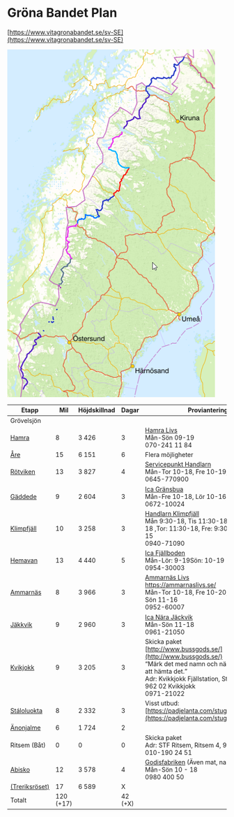# Gröna Bandet Plan

[https://www.vitagronabandet.se/sv-SE](https://www.vitagronabandet.se/sv-SE)

![Overview](./overview.png)

| Etapp                                                        | Mil       | Höjdskillnad | Dagar   | Proviantering                                                | Kml                                              | Gpx                                              |
| ------------------------------------------------------------ | --------- | ------------ | ------- | ------------------------------------------------------------ | ------------------------------------------------ | ------------------------------------------------ |
| Grövelsjön                                                   |           |              |         |                                                              |                                                  |                                                  |
| [Hamra](https://www.gaiagps.com/map/?loc=8.7/12.0413/62.3384&pubLink=wFQMgLunSAAnA75nwHCRLRhJ&trackId=566247c5-e825-4c16-a37d-b71c3cdf6c65) | 8         | 3 426        | 3       | [Hamra Livs](https://www.tanndalen.com/utforska/hamra-livs/)<br />Mån-Sön 09-19 <br />070-241 11 84 | [kml](./kmls/etapp-1-grovelsjon-hamra.kml)       | [gpx](./gpxs/etapp-1-grovelsjon-hamra.gpx)       |
| [Åre](https://www.gaiagps.com/map/?loc=8.7/12.4826/62.3487&pubLink=BGfs8nMcgFnxVDENe9c68IqE&trackId=70fd4db8-a2e7-4dfe-b550-d915210fca60) | 15        | 6 151        | 6       | Flera möjligheter                                            | [kml](./kmls/etapp-2-hamra-are.kml)              | [gpx](./gpxs/etapp-2-hamra-are.gpx)              |
| [Rötviken](https://www.gaiagps.com/map/?loc=8.3/13.2318/63.6800&pubLink=4Oi1wUXK9juDXVCOe9nSwcJY&trackId=99237973-961f-4c9a-b5d9-7f488256a3f3) | 13        | 3 827        | 4       | [Servicepunkt Handlarn](https://www.handlarn.se/butiker--oppettider/rotviken-follinge)<br />Mån-Tor 10-18, Fre 10-19, Lör 10-14<br />0645-770900 | [kml](./kmls/etapp-3-are-rotviken.kml)           | [gpx](./gpxs/etapp-3-are-rotviken.gpx)           |
| [Gäddede](https://www.gaiagps.com/map/?loc=8.3/13.2318/63.6800&pubLink=wyw7Mim5o20Dt0EHgb04YTQc&trackId=1520f385-04fc-4408-944f-07bd31d471e0) | 9         | 2 604        | 3       | [Ica Gränsbua](https://www.ica.se/butiker/nara/stromsund/gransbua-504/start/)<br />Mån-Fre 10-18, Lör 10-16<br />0672-10024 | [kml](./kmls/etapp-4-rotviken-gaddede.kml)       | [gpx](./gpxs/etapp-4-rotviken-gaddede.gpx)       |
| [Klimpfjäll](https://www.gaiagps.com/map/?loc=8.3/14.0761/64.7793&pubLink=nIIXRK1ySiRQZ9Y7miuqA8GB&trackId=bf9d9234-aae2-487c-83d4-9822114cd34f) | 10        | 3 258        | 3       | [Handlarn Klimpfjäll](https://www.handlarn.se/butiker--oppettider/klimpfjall)<br />Mån 9:30-18, Tis 11:30-18, Ons: 9:30-18 ,Tor: 11:30-18, Fre: 9:30-18, Lör: 10-15<br />0940-71090 | [kml](./kmls/etapp-5-gaddede-klimpfjall.kml)     | [gpx](./gpxs/etapp-5-gaddede-klimpfjall.gpx)     |
| [Hemavan](https://www.gaiagps.com/map/?loc=8.3/14.0761/64.7793&pubLink=flSSKvlb4X18tIC3o5YgGQvr&trackId=17e73152-cd57-4f9d-b48b-1d23a5190d5c) | 13        | 4 440        | 5       | [Ica Fjällboden](https://www.ica.se/butiker/nara/storuman/fjallboden-hemavan-253/start/)<br />Mån-Lör: 9-19Sön: 10-19<br />0954-30003 | [kml](./kmls/etapp-6-klimpfjall-hemavan.kml)     | [gpx](./gpxs/etapp-6-klimpfjall-hemavan.gpx)     |
| [Ammarnäs](https://www.gaiagps.com/map/?loc=8.3/14.0761/64.7793&pubLink=flSSKvlb4X18tIC3o5YgGQvr&trackId=17e73152-cd57-4f9d-b48b-1d23a5190d5c) | 8         | 3 966        | 3       | [Ammarnäs Livs](https://ammarnaslivs.se/)<br />https://ammarnaslivs.se/<br />Mån-Tor 10-18, Fre 10-20, Lör 09-15, Sön 11-16<br />0952-60007 | [kml](./kmls/etapp-7-hemavan-ammarnas.kml)       | [gpx](./gpxs/etapp-7-hemavan-ammarnas.gpx)       |
| [Jäkkvik](https://www.gaiagps.com/map/?loc=9.6/15.4938/65.9030&pubLink=zmfHAA8aNzDtcsSPEvyHHK7e&trackId=791e5ec2-0f7b-43df-ae29-e8ae1ee20860) | 9         | 2 960        | 3       | [Ica Nära Jäckvik](https://www.ica.se/butiker/nara/arjeplog/ica-nara-jackvik-16752/start/?gclid=Cj0KCQjwutaCBhDfARIsAJHWnHvEs-5nZIhkWXebcMYjvtWMpaNxTR6g-avghFmOo3FGDvEiVkPf8W8aAmy-EALw_wcB)<br />Mån-Sön 11-18<br />0961-21050 | [kml](./kmls/etapp-8-ammarnas-jakkvik.kml)       | [gpx](./gpxs/etapp-8-ammarnas-jakkvik.gpx)       |
| [Kvikjokk](https://www.gaiagps.com/map/?loc=8.2/16.9162/66.6674&pubLink=KZjcxScWiidMF5DzkFLXp2d6&trackId=f5be3050-d79e-4fe0-8d4b-562ddb546c95) | 9         | 3 205        | 3       | Skicka paket<br />[http://www.bussgods.se/](http://www.bussgods.se/)<br />“Märk det med namn och när du beräknar att hämta det.”<br />Adr: Kvikkjokk Fjällstation, Storvägen 19, 962 02 Kvikkjokk<br />0971-21022 | [kml](./kmls/etapp-9-jakkvik-kvikkjokk.kml)      | [gpx](./gpxs/etapp-9-jakkvik-kvikkjokk.gpx)      |
| [Stáloluokta](https://www.gaiagps.com/map/?loc=8.2/16.9162/66.6674&pubLink=KZjcxScWiidMF5DzkFLXp2d6&trackId=f5be3050-d79e-4fe0-8d4b-562ddb546c95) | 8         | 2 332        | 3       | Visst utbud: [https://padjelanta.com/stugor/staloluokta/](https://padjelanta.com/stugor/staloluokta/) | [kml](./kmls/etapp-10-kvikkjokk-staloluokta.kml) | [gpx](./gpxs/etapp-10-kvikkjokk-staloluokta.gpx) |
| [Änonjalme](https://www.gaiagps.com/map/?loc=9.0/16.7741/67.4823&pubLink=7afJFqFIWLMF0Jmc2Jt1b1Rz&trackId=7918d459-b481-4cc5-a63d-e0e9603e7d85) | 6         | 1 724        | 2       |                                                              | [kml](./kmls/etapp-11-staloluokta-anonjalme.kml) | [gpx](./gpxs/etapp-11-staloluokta-anonjalme.gpx) |
| Ritsem (Båt)                                                 | 0         | 0            | 0       | Skicka paket <br />Adr: STF Ritsem, Ritsem 4, 982 99 Ritsem <br />010-190 24 51 |                                                  |                                                  |
| [Abisko](https://www.gaiagps.com/map/?loc=9.0/16.7741/67.4823&pubLink=c4FHzirPoMaVX0ulAnYfcp4S&trackId=d66ed6de-3c5a-4cba-bf07-c9395a6797dc) | 12        | 3 578        | 4       | [Godisfabriken](http://www.godisfabriken.se/8-startsida/29-valkomna-till-abisko) (Även mat, namnet till trotts)<br />Mån-Sön 10 - 18<br />0980 400 50 | [kml](./kmls/etapp-12-ritsem-abisko.kml)         | [gpx](./gpxs/etapp-12-ritsem-abisko.gpx)         |
| [(Treriksröset)](https://www.gaiagps.com/map/?loc=7.8/18.9967/68.7054&pubLink=CtNbmrlpOf1OPRAyefdWJ59i&trackId=533316ce-b581-4029-82f3-74531da3880b) | 17        | 6 589        | X       |                                                              | [kml](./kmls/etapp-13-abisko-treriksroset.kml)   | [gpx](./gpxs/etapp-13-abisko-treriksroset.gpx)   |
| Totalt                                                       | 120 (+17) |              | 42 (+X) |                                                              |                                                  |                                                  |



